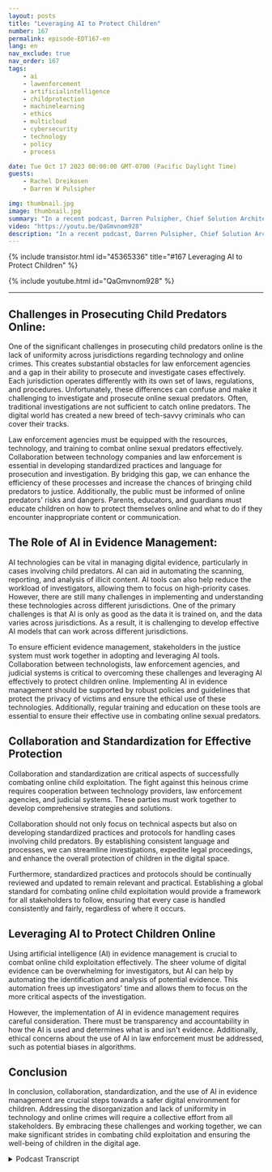 ```yaml
---
layout: posts
title: "Leveraging AI to Protect Children"
number: 167
permalink: episode-EDT167-en
lang: en
nav_exclude: true
nav_order: 167
tags:
    - ai
    - lawenforcement
    - artificialintelligence
    - childprotection
    - machinelearning
    - ethics
    - multicloud
    - cybersecurity
    - technology
    - policy
    - process

date: Tue Oct 17 2023 00:00:00 GMT-0700 (Pacific Daylight Time)
guests:
    - Rachel Dreikosen
    - Darren W Pulsipher

img: thumbnail.jpg
image: thumbnail.jpg
summary: "In a recent podcast, Darren Pulsipher, Chief Solution Architect of Public Sector at Intel, welcomed Rachel Driekosen, a Technical Director at Intel, to discuss the use of AI in protecting children online. The episode addresses challenges in prosecuting and discovering child predators, the role of AI in evidence management, and the importance of collaboration and standardized practices."
video: "https://youtu.be/QaGmvnom928"
description: "In a recent podcast, Darren Pulsipher, Chief Solution Architect of Public Sector at Intel, welcomed Rachel Driekosen, a Technical Director at Intel, to discuss the use of AI in protecting children online. The episode addresses challenges in prosecuting and discovering child predators, the role of AI in evidence management, and the importance of collaboration and standardized practices."
---
```


<div>
{% include transistor.html id="45365336" title="#167 Leveraging AI to Protect Children" %}

{% include youtube.html id="QaGmvnom928" %}
</div>

---

## Challenges in Prosecuting Child Predators Online:

One of the significant challenges in prosecuting child predators online is the lack of uniformity across jurisdictions regarding technology and online crimes. This creates substantial obstacles for law enforcement agencies and a gap in their ability to prosecute and investigate cases effectively. Each jurisdiction operates differently with its own set of laws, regulations, and procedures. Unfortunately, these differences can confuse and make it challenging to investigate and prosecute online sexual predators. Often, traditional investigations are not sufficient to catch online predators. The digital world has created a new breed of tech-savvy criminals who can cover their tracks.

Law enforcement agencies must be equipped with the resources, technology, and training to combat online sexual predators effectively. Collaboration between technology companies and law enforcement is essential in developing standardized practices and language for prosecution and investigation. By bridging this gap, we can enhance the efficiency of these processes and increase the chances of bringing child predators to justice. Additionally, the public must be informed of online predators' risks and dangers. Parents, educators, and guardians must educate children on how to protect themselves online and what to do if they encounter inappropriate content or communication.

## The Role of AI in Evidence Management:

AI technologies can be vital in managing digital evidence, particularly in cases involving child predators. AI can aid in automating the scanning, reporting, and analysis of illicit content. AI tools can also help reduce the workload of investigators, allowing them to focus on high-priority cases. However, there are still many challenges in implementing and understanding these technologies across different jurisdictions. One of the primary challenges is that AI is only as good as the data it is trained on, and the data varies across jurisdictions. As a result, it is challenging to develop effective AI models that can work across different jurisdictions.

To ensure efficient evidence management, stakeholders in the justice system must work together in adopting and leveraging AI tools. Collaboration between technologists, law enforcement agencies, and judicial systems is critical to overcoming these challenges and leveraging AI effectively to protect children online. Implementing AI in evidence management should be supported by robust policies and guidelines that protect the privacy of victims and ensure the ethical use of these technologies. Additionally, regular training and education on these tools are essential to ensure their effective use in combating online sexual predators.

## Collaboration and Standardization for Effective Protection

Collaboration and standardization are critical aspects of successfully combating online child exploitation. The fight against this heinous crime requires cooperation between technology providers, law enforcement agencies, and judicial systems. These parties must work together to develop comprehensive strategies and solutions.

Collaboration should not only focus on technical aspects but also on developing standardized practices and protocols for handling cases involving child predators. By establishing consistent language and processes, we can streamline investigations, expedite legal proceedings, and enhance the overall protection of children in the digital space.

Furthermore, standardized practices and protocols should be continually reviewed and updated to remain relevant and practical. Establishing a global standard for combating online child exploitation would provide a framework for all stakeholders to follow, ensuring that every case is handled consistently and fairly, regardless of where it occurs.

## Leveraging AI to Protect Children Online

Using artificial intelligence (AI) in evidence management is crucial to combat online child exploitation effectively. The sheer volume of digital evidence can be overwhelming for investigators, but AI can help by automating the identification and analysis of potential evidence. This automation frees up investigators' time and allows them to focus on the more critical aspects of the investigation.

However, the implementation of AI in evidence management requires careful consideration. There must be transparency and accountability in how the AI is used and determines what is and isn't evidence. Additionally, ethical concerns about the use of AI in law enforcement must be addressed, such as potential biases in algorithms.

## Conclusion

In conclusion, collaboration, standardization, and the use of AI in evidence management are crucial steps towards a safer digital environment for children. Addressing the disorganization and lack of uniformity in technology and online crimes will require a collective effort from all stakeholders. By embracing these challenges and working together, we can make significant strides in combating child exploitation and ensuring the well-being of children in the digital age.



<details>
<summary> Podcast Transcript </summary>

<p></p>

</details>
